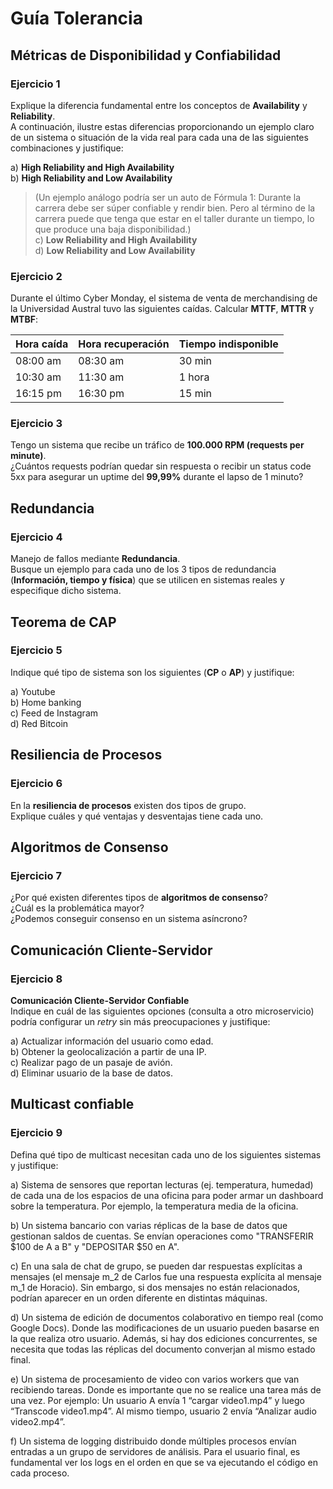 # Guía Tolerancia

## Métricas de Disponibilidad y Confiabilidad

### Ejercicio 1
Explique la diferencia fundamental entre los conceptos de **Availability** y **Reliability**.  
A continuación, ilustre estas diferencias proporcionando un ejemplo claro de un sistema o situación de la vida real para cada una de las siguientes combinaciones y justifique:

a) **High Reliability and High Availability**  
b) **High Reliability and Low Availability**  
> (Un ejemplo análogo podría ser un auto de Fórmula 1: Durante la carrera debe ser súper confiable y rendir bien. Pero al término de la carrera puede que tenga que estar en el taller durante un tiempo, lo que produce una baja disponibilidad.)  
c) **Low Reliability and High Availability**  
d) **Low Reliability and Low Availability**

### Ejercicio 2
Durante el último Cyber Monday, el sistema de venta de merchandising de la Universidad Austral tuvo las siguientes caídas. Calcular **MTTF**, **MTTR** y **MTBF**:

| Hora caída | Hora recuperación | Tiempo indisponible |
| ---------- | ----------------- | ------------------- |
| 08:00 am   | 08:30 am          | 30 min              |
| 10:30 am   | 11:30 am          | 1 hora              |
| 16:15 pm   | 16:30 pm          | 15 min              |

### Ejercicio 3
Tengo un sistema que recibe un tráfico de **100.000 RPM (requests per minute)**.  
¿Cuántos requests podrían quedar sin respuesta o recibir un status code 5xx para asegurar un uptime del **99,99%** durante el lapso de 1 minuto?

## Redundancia

### Ejercicio 4
Manejo de fallos mediante **Redundancia**.  
Busque un ejemplo para cada uno de los 3 tipos de redundancia (**Información, tiempo y física**) que se utilicen en sistemas reales y especifique dicho sistema.

## Teorema de CAP

### Ejercicio 5
Indique qué tipo de sistema son los siguientes (**CP** o **AP**) y justifique:

a) Youtube  
b) Home banking  
c) Feed de Instagram  
d) Red Bitcoin  

## Resiliencia de Procesos

### Ejercicio 6
En la **resiliencia de procesos** existen dos tipos de grupo.  
Explique cuáles y qué ventajas y desventajas tiene cada uno.

## Algoritmos de Consenso

### Ejercicio 7
¿Por qué existen diferentes tipos de **algoritmos de consenso**?  
¿Cuál es la problemática mayor?  
¿Podemos conseguir consenso en un sistema asíncrono?

## Comunicación Cliente-Servidor

### Ejercicio 8
**Comunicación Cliente-Servidor Confiable**  
Indique en cuál de las siguientes opciones (consulta a otro microservicio) podría configurar un *retry* sin más preocupaciones y justifique:

a) Actualizar información del usuario como edad.  
b) Obtener la geolocalización a partir de una IP.  
c) Realizar pago de un pasaje de avión.  
d) Eliminar usuario de la base de datos.

## Multicast confiable

### Ejercicio 9
Defina qué tipo de multicast necesitan cada uno de los siguientes sistemas y justifique:

a) Sistema de sensores que reportan lecturas (ej. temperatura, humedad) de cada una de los espacios de una oficina para poder armar un dashboard sobre la temperatura. Por ejemplo, la temperatura media de la oficina.

b) Un sistema bancario con varias réplicas de la base de datos que gestionan saldos de cuentas. Se envían operaciones como "TRANSFERIR \$100 de A a B" y "DEPOSITAR \$50 en A".

c) En una sala de chat de grupo, se pueden dar respuestas explícitas a mensajes (el mensaje m_2 de Carlos fue una respuesta explícita al mensaje m_1 de Horacio). Sin embargo, si dos mensajes no están relacionados, podrían aparecer en un orden diferente en distintas máquinas.

d) Un sistema de edición de documentos colaborativo en tiempo real (como Google Docs). Donde las modificaciones de un usuario pueden basarse en la que realiza otro usuario. Además, si hay dos ediciones concurrentes, se necesita que todas las réplicas del documento converjan al mismo estado final.

e) Un sistema de procesamiento de video con varios workers que van recibiendo tareas. Donde es importante que no se realice una tarea más de una vez. Por ejemplo: Un usuario A envía 1 “cargar video1.mp4” y luego “Transcode video1.mp4”. Al mismo tiempo, usuario 2 envía “Analizar audio video2.mp4”.

f) Un sistema de logging distribuido donde múltiples procesos envían entradas a un grupo de servidores de análisis. Para el usuario final, es fundamental ver los logs en el orden en que se va ejecutando el código en cada proceso.

